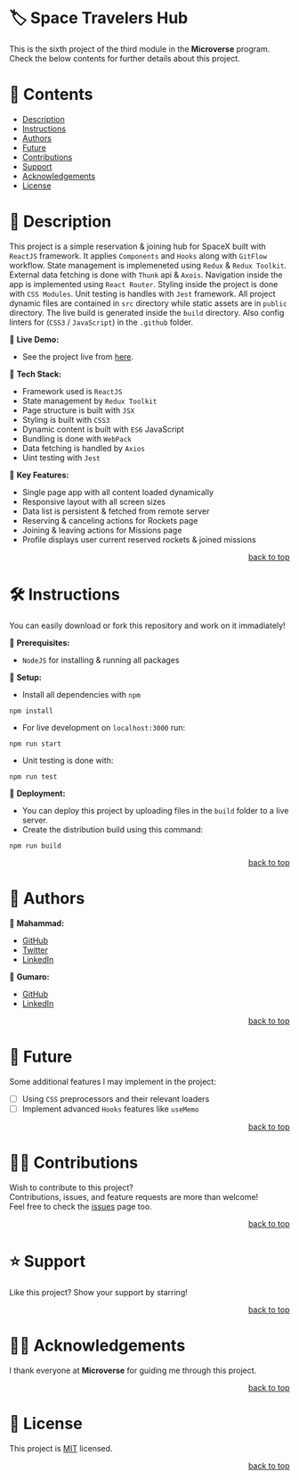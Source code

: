<a name="title"></a>

<!-- TITLE -->

# 🏷️ Space Travelers Hub

This is the sixth project of the third module in the **Microverse** program.
<br/>
Check the below contents for further details about this project.

<!-- CONTENTS -->

# 📗 Contents

- [Description](#description)
- [Instructions](#instructions)
- [Authors](#authors)
- [Future](#future)
- [Contributions](#contributions)
- [Support](#support)
- [Acknowledgements](#acknowledgements)
- [License](#license)

<!-- DESCRIPTION -->

<a name="description"></a>

# 📖 Description

This project is a simple reservation & joining hub for SpaceX built with `ReactJS` framework.
It applies `Components` and `Hooks` along with `GitFlow` workflow.
State management is implemeneted using `Redux` & `Redux Toolkit`.
External data fetching is done with `Thunk` api & `Axois`.
Navigation inside the app is implemented using `React Router`.
Styling inside the project is done with `CSS Modules`.
Unit testing is handles with `Jest` framework.
All project dynamic files are contained in `src` directory while static assets are in `public` directory.
The live build is generated inside the `build` directory.
Also config linters for (`CSS3` / `JavaScript`) in the `.github` folder.

📌 **Live Demo:**
- See the project live from [here](https://book-store-vg8x.onrender.com).

📌 **Tech Stack:**
- Framework used is `ReactJS`
- State management by `Redux Toolkit`
- Page structure is built with `JSX`
- Styling is built with `CSS3`
- Dynamic content is built with `ES6` JavaScript
- Bundling is done with `WebPack`
- Data fetching is handled by `Axios`
- Uint testing with `Jest`

📌 **Key Features:**
- Single page app with all content loaded dynamically
- Responsive layout with all screen sizes
- Data list is persistent & fetched from remote server
- Reserving & canceling actions for Rockets page
- Joining & leaving actions for Missions page
- Profile displays user current reserved rockets & joined missions
 
<p align="right"><a href="#title">back to top</a></p>

<!-- INSTRUCTIONS -->

<a name="instructions"></a>

# 🛠️ Instructions

You can easily download or fork this repository and work on it immadiately!

📌 **Prerequisites:**
- `NodeJS` for installing & running all packages

📌 **Setup:**
- Install all dependencies with `npm`
```
npm install
```
- For live development on `localhost:3000` run:
```
npm run start
```
- Unit testing is done with:
```
npm run test
```

📌 **Deployment:**
- You can deploy this project by uploading files in the `build` folder to a live server.
- Create the distribution build using this command:
```
npm run build
```

<p align="right"><a href="#title">back to top</a></p>

<!-- AUTHORS -->

<a name="authors"></a>

# 👥 Authors

📌 **Mahammad:**
- [GitHub](https://github.com/mahammad-mostafa)
- [Twitter](https://twitter.com/mahammad_mostfa)
- [LinkedIn](https://linkedin.com/in/mahammad-mostafa)

📌 **Gumaro:**
- [GitHub](https://github.com/Movgto)
- [LinkedIn](https://www.linkedin.com/in/gumaro-monroy-vazquez-1705aa165)

<p align="right"><a href="#title">back to top</a></p>

<!-- FUTURE -->

<a name="future"></a>

# 🔭 Future

Some additional features I may implement in the project:
- [ ] Using `CSS` preprocessors and their relevant loaders
- [ ] Implement advanced `Hooks` features like `useMemo`

<p align="right"><a href="#title">back to top</a></p>

<!-- CONTRIBUTIONS -->

<a name="contributions"></a>

# 🤝🏻 Contributions

Wish to contribute to this project?
<br/>
Contributions, issues, and feature requests are more than welcome!
<br/>
Feel free to check the [issues](../../issues) page too.

<p align="right"><a href="#title">back to top</a></p>

<!-- SUPPORT -->

<a name="support"></a>

# ⭐️ Support

Like this project? Show your support by starring!

<p align="right"><a href="#title">back to top</a></p>

<!-- ACKNOWLEDGEMENTS -->

<a name="acknowledgements"></a>

# 🙏🏻 Acknowledgements

I thank everyone at **Microverse** for guiding me through this project.

<p align="right"><a href="#title">back to top</a></p>

<!-- LICENSE -->

<a name="license"></a>

# 📝 License

This project is [MIT](LICENSE.md) licensed.

<p align="right"><a href="#title">back to top</a></p>
